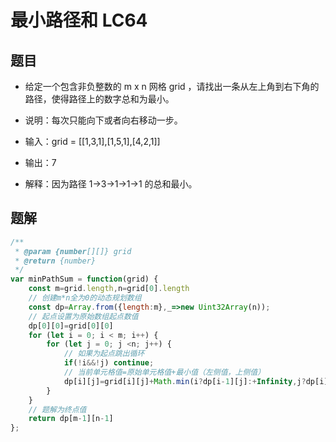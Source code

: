 # 最小路径和 LC64
## 题目
* 给定一个包含非负整数的 m x n 网格 grid ，请找出一条从左上角到右下角的路径，使得路径上的数字总和为最小。
* 说明：每次只能向下或者向右移动一步。

* 输入：grid = [[1,3,1],[1,5,1],[4,2,1]]
* 输出：7
* 解释：因为路径 1→3→1→1→1 的总和最小。

## 题解
```javascript
/**
 * @param {number[][]} grid
 * @return {number}
 */
var minPathSum = function(grid) {
    const m=grid.length,n=grid[0].length
    // 创建m*n全为0的动态规划数组
    const dp=Array.from({length:m},_=>new Uint32Array(n));
    // 起点设置为原始数组起点数值
    dp[0][0]=grid[0][0]
    for (let i = 0; i < m; i++) {
        for (let j = 0; j <n; j++) {
            // 如果为起点跳出循环
            if(!i&&!j) continue;
            // 当前单元格值=原始单元格值+最小值（左侧值，上侧值）
            dp[i][j]=grid[i][j]+Math.min(i?dp[i-1][j]:+Infinity,j?dp[i][j-1]:+Infinity)
        }
    }
    // 题解为终点值
    return dp[m-1][n-1]
};
```
